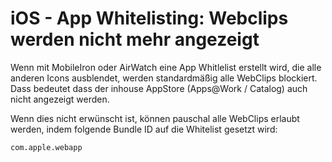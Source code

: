 # iOS - App Whitelisting: Webclips werden nicht mehr angezeigt

Wenn mit MobileIron oder AirWatch eine App Whitlelist erstellt wird, die alle anderen Icons ausblendet, werden standardmäßig alle WebClips blockiert. Dass bedeutet dass der inhouse AppStore (Apps@Work / Catalog) auch nicht angezeigt werden.

Wenn dies nicht erwünscht ist, können pauschal alle WebClips erlaubt werden, indem folgende Bundle ID auf die Whitelist gesetzt wird:

```
com.apple.webapp
```
